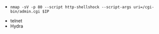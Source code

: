 - `nmap -sV -p 80 --script http-shellshock --script-args uri=/cgi-bin/admin.cgi $IP`

+ telnet
+ Hydra
